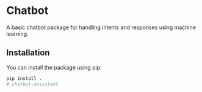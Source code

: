 # Chatbot

A basic chatbot package for handling intents and responses using machine learning.

## Installation

You can install the package using pip:

```sh
pip install .
# chatbot-assistant
